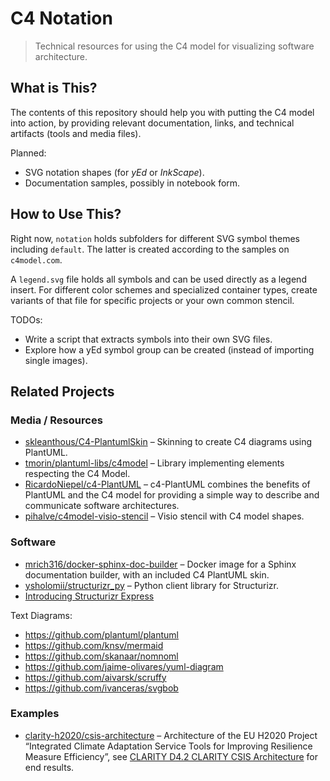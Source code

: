 # C4 Notation

> Technical resources for using the C4 model for visualizing software architecture.

## What is This?

The contents of this repository should help you with putting the C4 model into action,
by providing relevant documentation, links, and technical artifacts (tools and media files).

Planned:

 * SVG notation shapes (for *yEd* or *InkScape*).
 * Documentation samples, possibly in notebook form.


## How to Use This?

Right now, `notation` holds subfolders for different SVG symbol themes including `default`.
The latter is created according to the samples on `c4model.com`.

A `legend.svg` file holds all symbols and can be used directly as a legend insert.
For different color schemes and specialized container types,
create variants of that file for specific projects or your own common stencil.

TODOs:

 * Write a script that extracts symbols into their own SVG files.
 * Explore how a yEd symbol group can be created (instead of importing single images).


## Related Projects

### Media / Resources

 * [skleanthous/C4-PlantumlSkin](https://github.com/skleanthous/C4-PlantumlSkin) – Skinning to create C4 diagrams using PlantUML.
 * [tmorin/plantuml-libs/c4model](https://github.com/tmorin/plantuml-libs/tree/master/c4model#c4-model) – Library implementing elements respecting the C4 Model.
 * [RicardoNiepel/c4-PlantUML](https://github.com/RicardoNiepel/C4-PlantUML) – c4-PlantUML combines the benefits of PlantUML and the C4 model for providing a simple way to describe and communicate software architectures.
 * [pihalve/c4model-visio-stencil](https://github.com/pihalve/c4model-visio-stencil) – Visio stencil with C4 model shapes.


### Software

 * [mrich316/docker-sphinx-doc-builder](https://github.com/mrich316/docker-sphinx-doc-builder) – Docker image for a Sphinx documentation builder, with an included C4 PlantUML skin.
 * [ysholomii/structurizr_py](https://github.com/ysholomii/structurizr_py) – Python client library for Structurizr.
 * [Introducing Structurizr Express](http://www.codingthearchitecture.com/2016/06/06/introducing_structurizr_express.html)

Text Diagrams:

 * https://github.com/plantuml/plantuml
 * https://github.com/knsv/mermaid
 * https://github.com/skanaar/nomnoml
 * https://github.com/jaime-olivares/yuml-diagram
 * https://github.com/aivarsk/scruffy
 * https://github.com/ivanceras/svgbob


### Examples

 * [clarity-h2020/csis-architecture](https://github.com/clarity-h2020/csis-architecture) – Architecture of the EU H2020 Project “Integrated Climate Adaptation Service Tools for Improving Resilience Measure Efficiency”, see [CLARITY D4.2 CLARITY CSIS Architecture](https://zenodo.org/record/2557378) for end results.

